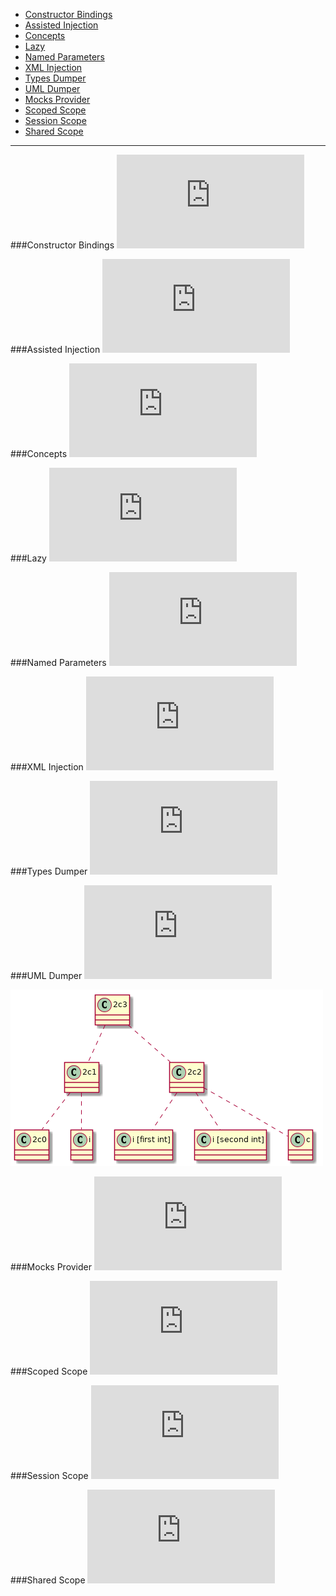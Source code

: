 * [Constructor Bindings](#constructor-bindings)
* [Assisted Injection](#assisted-injection)
* [Concepts](#concepts)
* [Lazy](#lazy)
* [Named Parameters](#named-parameters)
* [XML Injection](#xml-injection)
* [Types Dumper](#types-dumper)
* [UML Dumper](#uml-dumper)
* [Mocks Provider](#mocks-provider)
* [Scoped Scope](#scoped-scope)
* [Session Scope](#session-scope)
* [Shared Scope](#shared-scope)

---

###Constructor Bindings
![CPP](https://raw.githubusercontent.com/boost-experimental/di/cpp14/extension/bindings/constructor_bindings.cpp)

###Assisted Injection
![CPP](https://raw.githubusercontent.com/boost-experimental/di/cpp14/extension/injections/assisted_injection.cpp)

###Concepts
![CPP](https://raw.githubusercontent.com/boost-experimental/di/cpp14/extension/injections/concepts.cpp)

###Lazy
![CPP](https://raw.githubusercontent.com/boost-experimental/di/cpp14/extension/injections/lazy.cpp)

###Named Parameters
![CPP](https://raw.githubusercontent.com/boost-experimental/di/cpp14/extension/injections/named_parameters.cpp)

###XML Injection
![CPP](https://raw.githubusercontent.com/boost-experimental/di/cpp14/extension/injections/xml_injection.cpp)

###Types Dumper
![CPP](https://raw.githubusercontent.com/boost-experimental/di/cpp14/extension/policies/types_dumper.cpp)

###UML Dumper
![CPP](https://raw.githubusercontent.com/boost-experimental/di/cpp14/extension/policies/uml_dumper.cpp)

[![UML Dumper](images/uml_dumper.png)](images/uml_dumper.png)

###Mocks Provider
![CPP](https://raw.githubusercontent.com/boost-experimental/di/cpp14/extension/providers/mocks_provider.cpp)

###Scoped Scope
![CPP](https://raw.githubusercontent.com/boost-experimental/di/cpp14/extension/scopes/scoped_scope.cpp)

###Session Scope
![CPP](https://raw.githubusercontent.com/boost-experimental/di/cpp14/extension/scopes/session_scope.cpp)

###Shared Scope
![CPP](https://raw.githubusercontent.com/boost-experimental/di/cpp14/extension/scopes/shared_scope.cpp)
